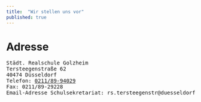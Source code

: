 ```yaml
---
title:  "Wir stellen uns vor"
published: true
---
```


# Adresse

<pre>
St&auml;dt. Realschule Golzheim
Tersteegenstra&szlig;e 62
40474 D&uuml;sseldorf
Telefon: <a href="tel:+492118994029">0211/89-94029</a>
Fax: 0211/89-29228
Email-Adresse Schulsekretariat: rs.tersteegenstr@duesseldorf.de
</pre>
